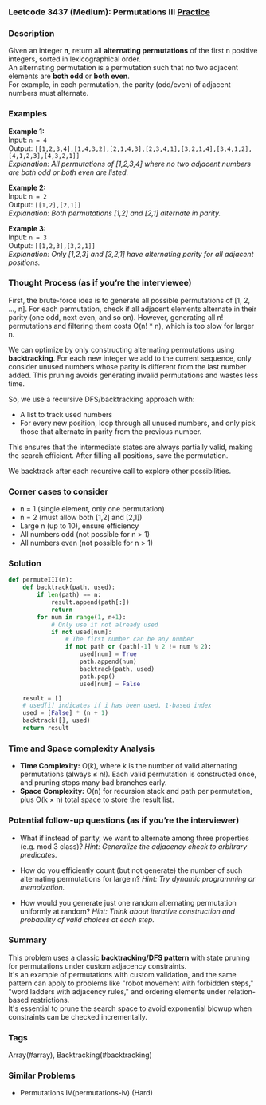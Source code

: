 ### Leetcode 3437 (Medium): Permutations III [Practice](https://leetcode.com/problems/permutations-iii)

### Description  
Given an integer **n**, return all **alternating permutations** of the first n positive integers, sorted in lexicographical order.  
An alternating permutation is a permutation such that no two adjacent elements are **both odd** or **both even**.  
For example, in each permutation, the parity (odd/even) of adjacent numbers must alternate.

### Examples  

**Example 1:**  
Input: `n = 4`  
Output: `[[1,2,3,4],[1,4,3,2],[2,1,4,3],[2,3,4,1],[3,2,1,4],[3,4,1,2],[4,1,2,3],[4,3,2,1]]`  
*Explanation: All permutations of [1,2,3,4] where no two adjacent numbers are both odd or both even are listed.*

**Example 2:**  
Input: `n = 2`  
Output: `[[1,2],[2,1]]`  
*Explanation: Both permutations [1,2] and [2,1] alternate in parity.*

**Example 3:**  
Input: `n = 3`  
Output: `[[1,2,3],[3,2,1]]`  
*Explanation: Only [1,2,3] and [3,2,1] have alternating parity for all adjacent positions.*

### Thought Process (as if you’re the interviewee)  
First, the brute-force idea is to generate all possible permutations of [1, 2, ..., n]. For each permutation, check if all adjacent elements alternate in their parity (one odd, next even, and so on). However, generating all n! permutations and filtering them costs O(n! \* n), which is too slow for larger n.

We can optimize by only constructing alternating permutations using **backtracking**. For each new integer we add to the current sequence, only consider unused numbers whose parity is different from the last number added. This pruning avoids generating invalid permutations and wastes less time.

So, we use a recursive DFS/backtracking approach with:
- A list to track used numbers
- For every new position, loop through all unused numbers, and only pick those that alternate in parity from the previous number.

This ensures that the intermediate states are always partially valid, making the search efficient. After filling all positions, save the permutation.

We backtrack after each recursive call to explore other possibilities.

### Corner cases to consider  
- n = 1 (single element, only one permutation)
- n = 2 (must allow both [1,2] and [2,1])
- Large n (up to 10), ensure efficiency
- All numbers odd (not possible for n > 1)
- All numbers even (not possible for n > 1)

### Solution

```python
def permuteIII(n):
    def backtrack(path, used):
        if len(path) == n:
            result.append(path[:])
            return
        for num in range(1, n+1):
            # Only use if not already used
            if not used[num]:
                # The first number can be any number
                if not path or (path[-1] % 2 != num % 2):
                    used[num] = True
                    path.append(num)
                    backtrack(path, used)
                    path.pop()
                    used[num] = False

    result = []
    # used[i] indicates if i has been used, 1-based index
    used = [False] * (n + 1)
    backtrack([], used)
    return result
```

### Time and Space complexity Analysis  

- **Time Complexity:** O(k), where k is the number of valid alternating permutations (always ≤ n!). Each valid permutation is constructed once, and pruning stops many bad branches early.
- **Space Complexity:** O(n) for recursion stack and path per permutation, plus O(k × n) total space to store the result list.

### Potential follow-up questions (as if you’re the interviewer)  

- What if instead of parity, we want to alternate among three properties (e.g. mod 3 class)?
  *Hint: Generalize the adjacency check to arbitrary predicates.*

- How do you efficiently count (but not generate) the number of such alternating permutations for large n?
  *Hint: Try dynamic programming or memoization.*

- How would you generate just one random alternating permutation uniformly at random?
  *Hint: Think about iterative construction and probability of valid choices at each step.*

### Summary
This problem uses a classic **backtracking/DFS pattern** with state pruning for permutations under custom adjacency constraints.  
It's an example of permutations with custom validation, and the same pattern can apply to problems like "robot movement with forbidden steps," "word ladders with adjacency rules," and ordering elements under relation-based restrictions.  
It's essential to prune the search space to avoid exponential blowup when constraints can be checked incrementally.

### Tags
Array(#array), Backtracking(#backtracking)

### Similar Problems
- Permutations IV(permutations-iv) (Hard)